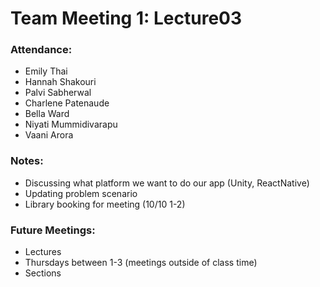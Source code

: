 # Team Meeting 1: Lecture03

### Attendance: 
* Emily Thai
* Hannah Shakouri
* Palvi Sabherwal
* Charlene Patenaude
* Bella Ward 
* Niyati Mummidivarapu
* Vaani Arora

### Notes:
* Discussing what platform we want to do our app (Unity, ReactNative)
* Updating problem scenario
* Library booking for meeting (10/10 1-2)

### Future Meetings:
* Lectures
* Thursdays between 1-3 (meetings outside of class time)
* Sections
